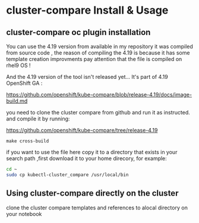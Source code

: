 # cluster-compare Install & Usage
## cluster-compare oc plugin installation
You can use the 4.19 version from available in my repository it was compiled from source code , the reason of compiling the 4.19 is because it has some template creation improvments
pay attention that the file is compiled on rhel9 OS !

And the 4.19 version of the tool isn't released yet...  It's part of 4.19 OpenShift GA :

https://github.com/openshift/kube-compare/blob/release-4.19/docs/image-build.md

you need to clone the cluster compare from github and run it as instructed. and compile it by running:

https://github.com/openshift/kube-compare/tree/release-4.19

```
make cross-build
```

if you want to use the file here copy it to a directory that exists in your search path ,first download it to your home direcory, for example:

```bash
cd ~
sudo cp kubectl-cluster_compare /usr/local/bin
```

## Using cluster-compare directly on the cluster

clone the cluster compare templates and references to alocal directory on your notebook  
